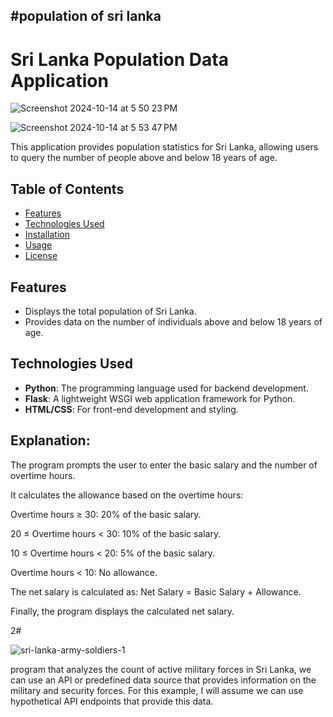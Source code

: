 #population of sri lanka 
-------------------------





# Sri Lanka Population Data Application

![Screenshot 2024-10-14 at 5 50 23 PM](https://github.com/user-attachments/assets/287713e9-e15a-464a-b652-a63546529840)

![Screenshot 2024-10-14 at 5 53 47 PM](https://github.com/user-attachments/assets/1ccf5027-4ef4-4f8a-acb7-535102e8b1d2)


This application provides population statistics for Sri Lanka, allowing users to query the number of people above and below 18 years of age.

## Table of Contents

- [Features](#features)
- [Technologies Used](#technologies-used)
- [Installation](#installation)
- [Usage](#usage)
- [License](#license)

## Features

- Displays the total population of Sri Lanka.
- Provides data on the number of individuals above and below 18 years of age.

## Technologies Used

- **Python**: The programming language used for backend development.
- **Flask**: A lightweight WSGI web application framework for Python.
- **HTML/CSS**: For front-end development and styling.



Explanation:
-------------
The program prompts the user to enter the basic salary and the number of overtime hours.

It calculates the allowance based on the overtime hours:

Overtime hours ≥ 30: 20% of the basic salary.

20 ≤ Overtime hours < 30: 10% of the basic salary.

10 ≤ Overtime hours < 20: 5% of the basic salary.

Overtime hours < 10: No allowance.

The net salary is calculated as: Net Salary = Basic Salary + Allowance.

Finally, the program displays the calculated net salary.

2#

![sri-lanka-army-soldiers-1](https://github.com/user-attachments/assets/fcc005c7-2573-4008-a15f-ac8acd8c4a9c)


program that analyzes the count of active military forces in Sri Lanka, we can use an API or predefined data source that provides information on the military and security forces. For this example, I will assume we can use hypothetical API endpoints that provide this data.
